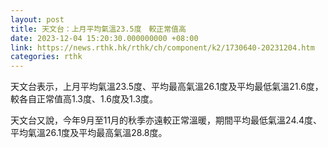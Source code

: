 ```yaml
---
layout: post
title: 天文台：上月平均氣溫23.5度　較正常值高
date: 2023-12-04 15:20:30.000000000 +08:00
link: https://news.rthk.hk/rthk/ch/component/k2/1730640-20231204.htm
categories: rthk
---
```


天文台表示，上月平均氣溫23.5度、平均最高氣溫26.1度及平均最低氣溫21.6度，較各自正常值高1.3度、1.6度及1.3度。

天文台又說，今年9月至11月的秋季亦遠較正常溫暖，期間平均最低氣溫24.4度、平均氣溫26.1度及平均最高氣溫28.8度。
